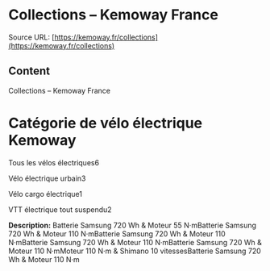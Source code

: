# Collections – Kemoway France

Source URL: [https://kemoway.fr/collections](https://kemoway.fr/collections)

## Content

Collections – Kemoway France

# Catégorie de vélo électrique Kemoway

Tous les vélos électriques6

Vélo électrique urbain3

Vélo cargo électrique1

VTT électrique tout suspendu2


**Description:**
Batterie Samsung 720 Wh & Moteur 55 N·mBatterie Samsung 720 Wh & Moteur 110 N·mBatterie Samsung 720 Wh & Moteur 110 N·mBatterie Samsung 720 Wh & Moteur 110 N·mBatterie Samsung 720 Wh & Moteur 110 N·mMoteur 110 N·m & Shimano 10 vitessesBatterie Samsung 720 Wh & Moteur 110 N·m

